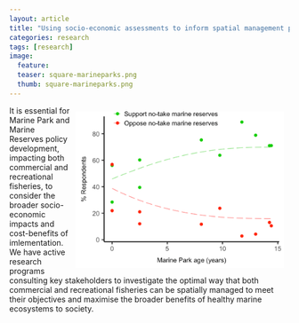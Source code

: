 ```yaml
---
layout: article
title: "Using socio-economic assessments to inform spatial management policy"
categories: research
tags: [research]
image:
  feature: 
  teaser: square-marineparks.png
  thumb: square-marineparks.png
---
```


<img src='/images/1_Marinepark.png' align='right' width="375" hspace="10" vspace="10">
It is essential for Marine Park and Marine Reserves policy development, impacting both commercial and recreational fisheries, to consider the broader socio-economic impacts and cost-benefits of imlementation. We have active research programs consulting key stakeholders to investigate the optimal way that both commercial and recreational fisheries can be spatially managed to meet their objectives and maximise the broader benefits of healthy marine ecosystems to society. 
